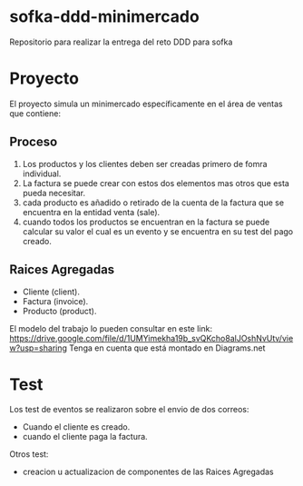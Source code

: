 # sofka-ddd-minimercado
Repositorio para realizar la entrega del reto DDD para sofka

# Proyecto
El proyecto simula un minimercado específicamente en el área de ventas que contiene:

## Proceso
1. Los productos y los clientes deben ser creadas primero de fomra individual.
2. La factura se puede crear con estos dos elementos mas otros que esta pueda necesitar.
3. cada producto es añadido o retirado de la cuenta de la factura que se encuentra en la entidad venta (sale).
4. cuando todos los productos se encuentran en la factura se puede calcular su valor el cual es un evento y se encuentra en su test del pago creado.

## Raices Agregadas
* Cliente (client).
* Factura (invoice).
* Producto (product).

El modelo del trabajo lo pueden consultar en este link: https://drive.google.com/file/d/1UMYimekha19b_svQKcho8alJOshNvUtv/view?usp=sharing
Tenga en cuenta que está montado en Diagrams.net

# Test
Los test de eventos se realizaron sobre el envio de dos correos:
 * Cuando el cliente es creado.
 * cuando el cliente paga la factura.

Otros test:
* creacion u actualizacion de componentes de las Raices Agregadas

